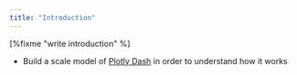 ```yaml
---
title: "Introduction"
---
```


[%fixme "write introduction" %]

-   Build a scale model of [Plotly Dash][dash] in order to understand how it works

[dash]: https://dash.plotly.com/
